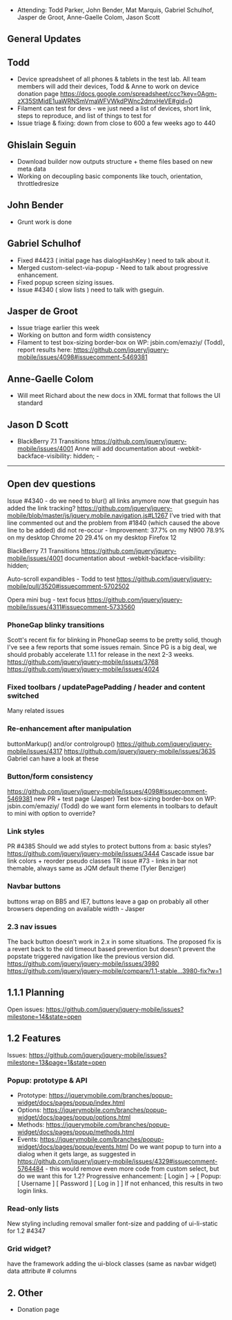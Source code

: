 * Attending: Todd Parker, John Bender, Mat Marquis, Gabriel Schulhof, Jasper de Groot, Anne-Gaelle Colom, Jason Scott

## General Updates

## Todd
* Device spreadsheet of all phones & tablets in the test lab. All team members will add their devices, Todd & Anne to work on device donation page
https://docs.google.com/spreadsheet/ccc?key=0Agm-zX35StMidE1uaWRNSmVmaWFVWkdPWnc2dmxHeVE#gid=0
* Filament can test for devs - we just need a list of devices, short link, steps to reproduce, and list of things to test for
* Issue triage & fixing: down from close to 600 a few weeks ago to 440

## Ghislain Seguin
* Download builder now outputs structure + theme files based on new meta data
* Working on decoupling basic components like touch, orientation, throttledresize

## John Bender 
* Grunt work is done

## Gabriel Schulhof
* Fixed #4423 ( initial page has dialogHashKey ) need to talk about it.
* Merged custom-select-via-popup - Need to talk about progressive enhancement.
* Fixed popup screen sizing issues.
* Issue #4340 ( slow lists ) need to talk with gseguin.

## Jasper de Groot
* Issue triage earlier this week
* Working on button and form width consistency
* Filament to test box-sizing border-box on WP: jsbin.com/emaziy/ (Todd), report results here: https://github.com/jquery/jquery-mobile/issues/4098#issuecomment-5469381

## Anne-Gaelle Colom
* Will meet Richard about the new docs in XML format that follows the UI standard

## Jason D Scott
* BlackBerry 7.1 Transitions https://github.com/jquery/jquery-mobile/issues/4001 Anne will add documentation about -webkit-backface-visibility: hidden; - 

***

## Open dev questions

Issue #4340 - do we need to blur() all links anymore now that gseguin has added the link tracking?
https://github.com/jquery/jquery-mobile/blob/master/js/jquery.mobile.navigation.js#L1267
I’ve tried with that line commented out and the problem from #1840 (which caused the above line to be added) did not re-occur - Improvement:
37.7% on my N900
78.9% on my desktop Chrome 20
29.4% on my desktop Firefox 12

BlackBerry 7.1 Transitions https://github.com/jquery/jquery-mobile/issues/4001 documentation about -webkit-backface-visibility: hidden;

Auto-scroll expandibles - Todd to test https://github.com/jquery/jquery-mobile/pull/3520#issuecomment-5702502

Opera mini bug - text focus https://github.com/jquery/jquery-mobile/issues/4311#issuecomment-5733560

### PhoneGap blinky transitions
Scott's recent fix for blinking in PhoneGap seems to be pretty solid, though I've see a few reports that some issues remain. Since PG is a big deal, we should probably accelerate 1.1.1 for release in the next 2-3 weeks.
https://github.com/jquery/jquery-mobile/issues/3768
https://github.com/jquery/jquery-mobile/issues/4024

### Fixed toolbars / updatePagePadding / header and content switched
Many related issues

### Re-enhancement after manipulation
buttonMarkup() and/or controlgroup()
https://github.com/jquery/jquery-mobile/issues/4317
https://github.com/jquery/jquery-mobile/issues/3635
Gabriel can have a look at these

### Button/form consistency
https://github.com/jquery/jquery-mobile/issues/4098#issuecomment-5469381
new PR + test page (Jasper)
Test box-sizing border-box on WP: jsbin.com/emaziy/ (Todd)
do we want form elements in toolbars to default to mini with option to override?

### Link styles
PR #4385
Should we add styles to protect buttons from a: basic styles?
https://github.com/jquery/jquery-mobile/issues/3444
Cascade issue bar link colors + reorder pseudo classes
TR issue #73 - links in bar not themable, always same as JQM default theme (Tyler Benziger)

### Navbar buttons
buttons wrap on BB5 and IE7, buttons leave a gap on probably all other browsers depending on available width - Jasper

### 2.3 nav issues
The back button doesn’t work in 2.x in some situations. The proposed fix is a revert back to the old timeout based prevention but doesn’t prevent the popstate triggered navigation like the previous version did.
https://github.com/jquery/jquery-mobile/issues/3980
https://github.com/jquery/jquery-mobile/compare/1.1-stable...3980-fix?w=1

## 1.1.1 Planning  
Open issues: https://github.com/jquery/jquery-mobile/issues?milestone=14&state=open

## 1.2 Features  
Issues: https://github.com/jquery/jquery-mobile/issues?milestone=13&page=1&state=open

### Popup: prototype & API
* Prototype: https://jquerymobile.com/branches/popup-widget/docs/pages/popup/index.html
* Options: https://jquerymobile.com/branches/popup-widget/docs/pages/popup/options.html
* Methods: https://jquerymobile.com/branches/popup-widget/docs/pages/popup/methods.html
* Events: https://jquerymobile.com/branches/popup-widget/docs/pages/popup/events.html
Do we want popup to turn into a dialog when it gets large, as suggested in https://github.com/jquery/jquery-mobile/issues/4329#issuecomment-5764484 - this would remove even more code from custom select, but do we want this for 1.2?
Progressive enhancement: [ Login ] -> [ Popup: [ Username ] [ Password ] [ Log in ] ] If not enhanced, this results in two login links.

### Read-only lists
New styling including removal smaller font-size and padding of ui-li-static for 1.2 #4347

### Grid widget?
have the framework adding the ui-block classes (same as navbar widget)
data attribute # columns

## 2. Other 
* Donation page 
